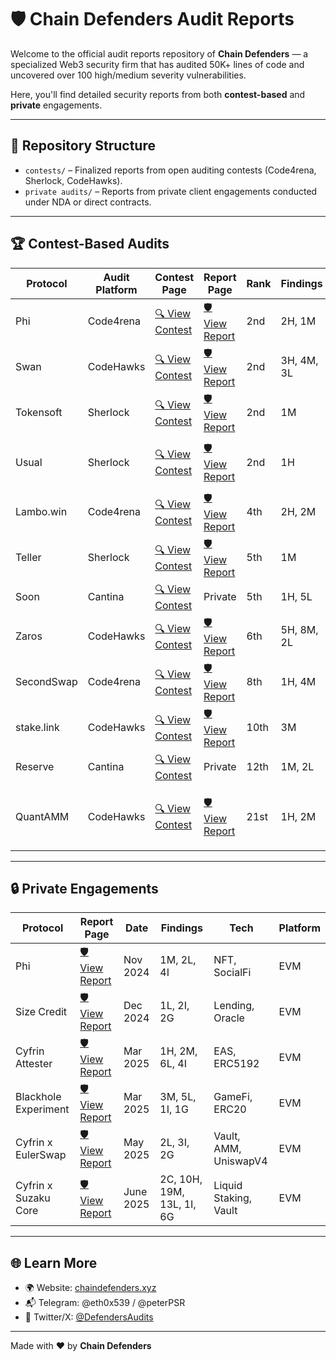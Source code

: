 # 🛡️ Chain Defenders Audit Reports

Welcome to the official audit reports repository of **Chain Defenders** — a specialized Web3 security firm that has audited 50K+ lines of code and uncovered over 100 high/medium severity vulnerabilities.

Here, you'll find detailed security reports from both **contest-based** and **private** engagements.

---

## 📁 Repository Structure

- `contests/` – Finalized reports from open auditing contests (Code4rena, Sherlock, CodeHawks).
- `private audits/` – Reports from private client engagements conducted under NDA or direct contracts.

---

## 🏆 Contest-Based Audits

| Protocol   | Audit Platform | Contest Page                                                                             | Report Page                                                                                                 | Rank | Findings   | Tech                                      | Platform  |
| ---------- | -------------- | ---------------------------------------------------------------------------------------- | ----------------------------------------------------------------------------------------------------------- | ---- | ---------- | ----------------------------------------- | --------- |
| Phi        | Code4rena      | [🔍 View Contest](https://code4rena.com/audits/2024-08-phi)                              | [🛡️ View Report](https://github.com/Chain-Defenders/portfolio/blob/master/contests/phi-aug-2024.pdf)        | 2nd  | 2H, 1M     | NFT, SocialFi                             | EVM       |
| Swan       | CodeHawks      | [🔍 View Contest](https://codehawks.cyfrin.io/c/2024-10-swan-dria)                       | [🛡️ View Report](https://github.com/Chain-Defenders/portfolio/blob/master/contests/swan-oct-2024.pdf)       | 2nd  | 3H, 4M, 3L | AI Agents, NFT                            | EVM       |
| Tokensoft  | Sherlock       | [🔍 View Contest](https://audits.sherlock.xyz/contests/285)                              | [🛡️ View Report](https://github.com/Chain-Defenders/portfolio/blob/master/contests/tokensoft-may-2024.pdf)  | 2nd  | 1M         | ERC20, Vesting                            | EVM       |
| Usual      | Sherlock       | [🔍 View Contest](https://audits.sherlock.xyz/contests/575)                              | [🛡️ View Report](https://github.com/Chain-Defenders/portfolio/blob/master/contests/usual-nov-2024.pdf)      | 2nd  | 1H         | ERC20, Liquid Staking, Stablecoin         | EVM       |
| Lambo.win  | Code4rena      | [🔍 View Contest](https://code4rena.com/audits/2024-12-lambowin)                         | [🛡️ View Report](https://github.com/Chain-Defenders/portfolio/blob/master/contests/lambo-dec-2024.pdf)      | 4th  | 2H, 2M     | Token Launchpad, ERC20                    | EVM       |
| Teller     | Sherlock       | [🔍 View Contest](https://audits.sherlock.xyz/contests/472)                              | [🛡️ View Report](https://github.com/Chain-Defenders/portfolio/blob/master/contests/teller-dec-2024.pdf)     | 5th  | 1M         | Lending, Vault                            | EVM       |
| Soon       | Cantina        | [🔍 View Contest](https://cantina.xyz/competitions/08c2b0b4-8449-4136-82a2-7074ccdfffac) | Private                                                                                                     | 5th  | 1H, 5L     | Layer 1, NFT                              | EVM + SVM |
| Zaros      | CodeHawks      | [🔍 View Contest](https://codehawks.cyfrin.io/c/2025-01-zaros-part-2)                    | [🛡️ View Report](https://github.com/Chain-Defenders/portfolio/blob/master/contests/zaros-jan-2025.pdf)      | 6th  | 5H, 8M, 2L | Perpetuals, Leverage Trading              | EVM       |
| SecondSwap | Code4rena      | [🔍 View Contest](https://code4rena.com/audits/2024-12-secondswap)                       | [🛡️ View Report](https://github.com/Chain-Defenders/portfolio/blob/master/contests/secondswap-dec-2024.pdf) | 8th  | 1H, 4M     | DEX/AMM, Vesting                          | EVM       |
| stake.link | CodeHawks      | [🔍 View Contest](https://codehawks.cyfrin.io/c/2024-09-stakelink)                       | [🛡️ View Report](https://github.com/Chain-Defenders/portfolio/blob/master/contests/stakelink-oct-2024.pdf)  | 10th | 3M         | Liquid Staking, Chainlink                 | EVM       |
| Reserve    | Cantina        | [🔍 View Contest](https://cantina.xyz/competitions/8b94becd-54e7-41cd-88e6-caae7becc76a) | Private                                                                                                     | 12th | 1M, 2L     | SPL                                       | SVM       |
| QuantAMM   | CodeHawks      | [🔍 View Contest](https://codehawks.cyfrin.io/c/2024-12-quantamm)                        | [🛡️ View Report](https://github.com/Chain-Defenders/portfolio/blob/master/contests/quantamm-dec-2024.pdf)   | 21st | 1H, 2M     | Temporal Function AMM, Balancer V3, Vault | EVM       |

---

## 🔒 Private Engagements

| Protocol             | Report Page                                                                                                                  | Date      | Findings                  | Tech                  | Platform |
| -------------------- | ---------------------------------------------------------------------------------------------------------------------------- | --------- | ------------------------- | --------------------- | -------- |
| Phi                  | [🛡️ View Report](https://github.com/Chain-Defenders/portfolio/blob/master/private%20audits/phi-nov-2024.pdf)                 | Nov 2024  | 1M, 2L, 4I                | NFT, SocialFi         | EVM      |
| Size Credit          | [🛡️ View Report](https://github.com/Chain-Defenders/portfolio/blob/master/private%20audits/size-dec-2024.pdf)                | Dec 2024  | 1L, 2I, 2G                | Lending, Oracle       | EVM      |
| Cyfrin Attester      | [🛡️ View Report](https://github.com/Chain-Defenders/portfolio/blob/master/private%20audits/cyfrin-attester-mar-2025.pdf)     | Mar 2025  | 1H, 2M, 6L, 4I            | EAS, ERC5192          | EVM      |
| Blackhole Experiment | [🛡️ View Report](https://github.com/Chain-Defenders/portfolio/blob/master/private%20audits/blackhole-mar-2025.pdf)           | Mar 2025  | 3M, 5L, 1I, 1G            | GameFi, ERC20         | EVM      |
| Cyfrin x EulerSwap   | [🛡️ View Report](https://github.com/Chain-Defenders/portfolio/blob/master/private%20audits/cyfrin-eulerswap-may-2025.pdf)    | May 2025  | 2L, 3I, 2G                | Vault, AMM, UniswapV4 | EVM      |
| Cyfrin x Suzaku Core | [🛡️ View Report](https://github.com/Chain-Defenders/portfolio/blob/master/private%20audits/cyfrin-suzaku-core-june-2025.pdf) | June 2025 | 2C, 10H, 19M, 13L, 1I, 6G | Liquid Staking, Vault | EVM      |

---

## 🌐 Learn More

- 🌍 Website: [chaindefenders.xyz](https://www.chaindefenders.xyz)
- 📬 Telegram: @eth0x539 / @peterPSR
- 🧵 Twitter/X: [@DefendersAudits](https://x.com/DefendersAudits)

---

Made with ❤️ by **Chain Defenders**
